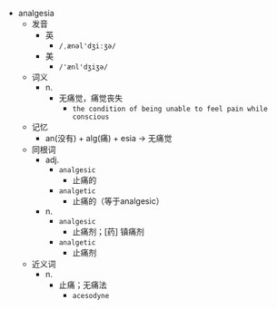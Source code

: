 - analgesia
  - 发音
    - 英
      - `/ˌænəl'dʒiːʒə/`
    - 美
      - `/'ænl'dʒiʒə/`
  - 词义
    - n.
      - 无痛觉，痛觉丧失
        - `the condition of being unable to feel pain while conscious`
  - 记忆
    - an(没有) + alg(痛) + esia → 无痛觉
  - 同根词
    - adj.
      - `analgesic`
        - 止痛的
      - `analgetic`
        - 止痛的（等于analgesic）
    - n.
      - `analgesic`
        - 止痛剂；[药] 镇痛剂
      - `analgetic`
        - 止痛剂
  - 近义词
    - n.
      - 止痛；无痛法
        - `acesodyne`
